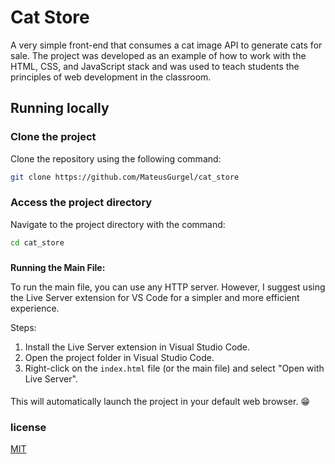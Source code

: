 
# Cat Store

A very simple front-end that consumes a cat image API to generate cats for sale. The project was developed as an example of how to work with the HTML, CSS, and JavaScript stack and was used to teach students the principles of web development in the classroom.
## Running locally

### Clone the project

Clone the repository using the following command:

```bash
git clone https://github.com/MateusGurgel/cat_store
```

### Access the project directory

Navigate to the project directory with the command:

```bash
cd cat_store
```

### 

**Running the Main File:**

To run the main file, you can use any HTTP server. However, I suggest using the Live Server extension for VS Code for a simpler and more efficient experience.

Steps:
1. Install the Live Server extension in Visual Studio Code.
2. Open the project folder in Visual Studio Code.
3. Right-click on the `index.html` file (or the main file) and select "Open with Live Server".

####

This will automatically launch the project in your default web browser. 😁

### license

[MIT](https://choosealicense.com/licenses/mit/)

